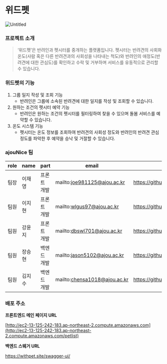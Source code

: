 # 위드펫

![Untitled](https://s3-us-west-2.amazonaws.com/secure.notion-static.com/72e8af6a-6e6b-4b0f-9c82-b844771fc406/Untitled.png)

### 프로젝트 소개

> ‘위드펫’은 반려인과 펫시터를 중개하는 플랫폼입니다.
펫시터는 반려견의 사회화 온도(사람 혹은 다른 반려견과의 사회성을 나타내는 척도)와 반려인의 애정도(반려견에 대한 관심도)를 확인하고 수락 및 거부하며 서비스를 유동적으로 관리할 수 있습니다.
> 

### 위드펫의 기능

1. 그룹 일지 작성 및 조회 기능
    - 반려인은 그룹에 소속된 반려견에 대한 일지를 작성 및 조회할 수 있습니다.
2. 원하는 조건의 펫시터 예약 기능
    - 반려인은 원하는 조건의 펫시터를 필터링하여 찾을 수 있으며 돌봄 서비스를 예약할 수 있습니다.
3. 온도 시스템 기능
    - 펫시터는 온도 정보를 조회하여 반려견의 사회성 정도와 반려인의 반려견 관심 정도를 파악한 후 예약을 승낙 및 거절할 수 있습니다.

### ajouNice 팀

| role | name | part | email | github |
| --- | --- | --- | --- | --- |
| 팀장 | 이재영 | 프론트 개발 | mailto:joe981125@ajou.ac.kr | https://github.com/2jaeyoung2 |
| 팀원 | 이지현 | 프론트 개발 | mailto:wlgus97@ajou.ac.kr | https://github.com/wlgus8284 |
| 팀원 | 강윤지 | 프론트 개발 | mailto:dbswl701@ajou.ac.kr | https://github.com/dbswl701 |
| 팀원 | 장승현 | 백엔드 개발 | mailto:jason5102@ajou.ac.kr | https://github.com/j-seunghyun |
| 팀원 | 김지수 | 백엔드 개발 | mailto:chensa1018@ajou.ac.kr | https://github.com/strongcookdas |

### 배포 주소

**프론트엔드 메인 페이지 URL** 

[http://ec2-13-125-242-183.ap-northeast-2.compute.amazonaws.com](http://ec2-13-125-242-183.ap-northeast-2.compute.amazonaws.com/petlist)

**백엔드 스웨거 URL**

https://withpet.site/swagger-ui/
